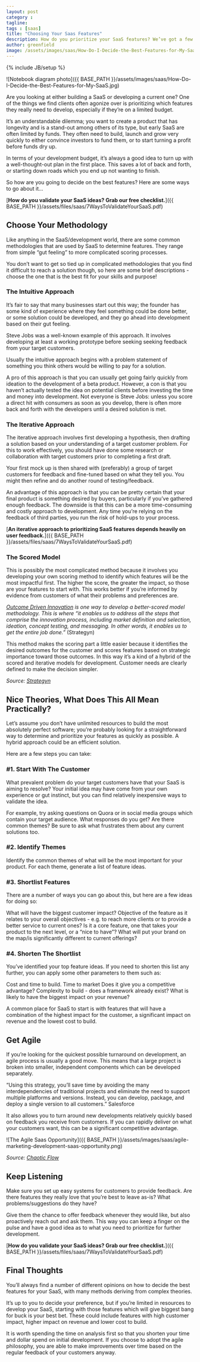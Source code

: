 ```yaml
---
layout: post
category :
tagline:
tags : [saas]
title: "Choosing Your Saas Features"
description: How do you prioritize your SaaS features? We’ve got a few ideas.
author: greenfield
image: /assets/images/saas/How-Do-I-Decide-the-Best-Features-for-My-SaaS.jpg
---
```

{% include JB/setup %}

![Notebook diagram photo]({{ BASE_PATH }}/assets/images/saas/How-Do-I-Decide-the-Best-Features-for-My-SaaS.jpg)


Are you looking at either building a SaaS or developing a current one? One of the things we find clients often agonize over is prioritizing which features they really need to develop, especially if they’re on a limited budget.

It’s an understandable dilemma; you want to create a product that has longevity and is a stand-out among others of its type, but early SaaS are often limited by funds. They often need to build, launch and grow very quickly to either convince investors to fund them, or to start turning a profit before funds dry up.

In terms of your development budget, it’s always a good idea to turn up with a well-thought-out plan in the first place. This saves a lot of back and forth, or starting down roads which you end up not wanting to finish.

So how are you going to decide on the best features? Here are some ways to go about it…

[**How do you validate your SaaS ideas? Grab our free checklist.**]({{ BASE_PATH }}/assets/files/saas/7WaysToValidateYourSaaS.pdf)

## Choose Your Methodology

Like anything in the SaaS/development world, there are some common methodologies that are used by SaaS to determine features. They range from simple “gut feeling” to more complicated scoring processes.

You don’t want to get so tied up in complicated methodologies that you find it difficult to reach a solution though, so here are some brief descriptions - choose the one that is the best fit for your skills and purpose!

### The Intuitive Approach

It’s fair to say that many businesses start out this way; the founder has some kind of experience where they feel something could be done better, or some solution could be developed, and they go ahead into development based on their gut feeling.

Steve Jobs was a well-known example of this approach. It involves developing at least a working prototype before seeking seeking feedback from your target customers.

Usually the intuitive approach begins with a problem statement of something you think others would be willing to pay for a solution.

A pro of this approach is that you can usually get going fairly quickly from ideation to the development of a beta product. However, a con is that you haven’t actually tested the idea on potential clients before investing the time and money into development. Not everyone is Steve Jobs: unless you score a direct hit with consumers as soon as you develop, there is often more back and forth with the developers until a desired solution is met.

### The Iterative Approach

The iterative approach involves first developing a hypothesis, then drafting a solution based on your understanding of a target customer problem. For this to work effectively, you should have done some research or collaboration with target customers prior to completing a first draft.

Your first mock up is then shared with (preferably) a group of target customers for feedback and fine-tuned based on what they tell you. You might then refine and do another round of testing/feedback.

An advantage of this approach is that you can be pretty certain that your final product is something desired by buyers, particularly if you’ve gathered enough feedback. The downside is that this can be a more time-consuming and costly approach to development. Any time you’re relying on the feedback of third parties, you run the risk of hold-ups to your process.

[**An iterative approach to prioritizing SaaS features depends heavily on user feedback.**]({{ BASE_PATH }}/assets/files/saas/7WaysToValidateYourSaaS.pdf)

### The Scored Model

This is possibly the most complicated method because it involves you developing your own scoring method to identify which features will be the most impactful first. The higher the score, the greater the impact, so those are your features to start with. This works better if you’re informed by evidence from customers of what their problems and preferences are.

*[Outcome Driven Innovation](https://strategyn.com/white-papers/what-is-outcome-driven-innovation/) is one way to develop a better-scored model methodology. This is where “it enables us to address all the steps that comprise the innovation process, including market definition and selection, ideation, concept testing, and messaging. In other words, it enables us to get the entire job done.”* (Strategyn)

This method makes the scoring part a little easier because it identifies the desired outcomes for the customer and scores features based on strategic importance toward those outcomes. In this way it’s a kind of a hybrid of the scored and iterative models for development. Customer needs are clearly defined to make the decision simpler.

*Source: [Strategyn](https://strategyn.com/customer-needs/)*

## Nice Theories, What Does This All Mean Practically?

Let’s assume you don’t have unlimited resources to build the most absolutely perfect software; you’re probably looking for a straightforward way to determine and prioritize your features as quickly as possible. A hybrid approach could be an efficient solution.

Here are a few steps you can take:

### \#1. Start With The Customer

What prevalent problem do your target customers have that your SaaS is aiming to resolve? Your initial idea may have come from your own experience or gut instinct, but you can find relatively inexpensive ways to validate the idea.

For example, try asking questions on Quora or in social media groups which contain your target audience. What responses do you get? Are there common themes? Be sure to ask what frustrates them about any current solutions too.

### \#2. Identify Themes

Identify the common themes of what will be the most important for your product. For each theme, generate a list of feature ideas.

### \#3. Shortlist Features

There are a number of ways you can go about this, but here are a few ideas for doing so:

What will have the biggest customer impact?
Objective of the feature as it relates to your overall objectives - e.g. to reach more clients or to provide a better service to current ones?
Is it a core feature, one that takes your product to the next level, or a “nice to have”?
What will put your brand on the map/is significantly different to current offerings?

### \#4. Shorten The Shortlist

You’ve identified your top feature ideas. If you need to shorten this list any further, you can apply some other parameters to them such as:

Cost and time to build.
Time to market
Does it give you a competitive advantage?
Complexity to build - does a framework already exist?
What is likely to have the biggest impact on your revenue?

A common place for SaaS to start is with features that will have a combination of the highest impact for the customer, a significant impact on revenue and the lowest cost to build.

## Get Agile

If you’re looking for the quickest possible turnaround on development, an agile process is usually a good move. This means that a large project is broken into smaller, independent components which can be developed separately.

“Using this strategy, you’ll save time by avoiding the many interdependencies of traditional projects and eliminate the need to support multiple platforms and versions. Instead, you can develop, package, and deploy a single version to all customers.” Salesforce

It also allows you to turn around new developments relatively quickly based on feedback you receive from customers. If you can rapidly deliver on what your customers want, this can be a significant competitive advantage.

![The Agile Saas Opportunity]({{ BASE_PATH }}/assets/images/saas/agile-marketing-development-saas-opportunity.png)

*Source: [Chaotic Flow](http://chaotic-flow.com/the-missed-opportunity-of-agile-saas/)*

## Keep Listening

Make sure you set up easy systems for customers to provide feedback. Are there features they really love that you’re best to leave as-is? What problems/suggestions do they have?

Give them the chance to offer feedback whenever they would like, but also proactively reach out and ask them. This way you can keep a finger on the pulse and have a good idea as to what you need to prioritize for further development.

[**How do you validate your SaaS ideas? Grab our free checklist.**]({{ BASE_PATH }}/assets/files/saas/7WaysToValidateYourSaaS.pdf)

## Final Thoughts

You’ll always find a number of different opinions on how to decide the best features for your SaaS, with many methods deriving from complex theories.

It’s up to you to decide your preference, but if you’re limited in resources to develop your SaaS, starting with those features which will give biggest bang for buck is your best bet. These could include features with high customer impact, higher impact on revenue and lower cost to build.

It is worth spending the time on analysis first so that you shorten your time and dollar spend on initial development. If you choose to adopt the agile philosophy, you are able to make improvements over time based on the regular feedback of your customers anyway.
